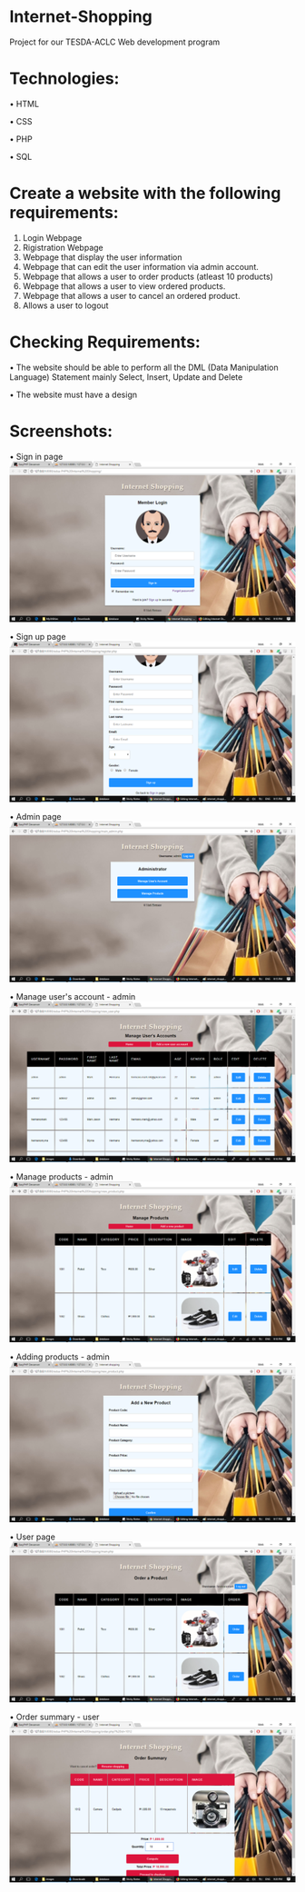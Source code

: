 # Internet-Shopping
Project for our TESDA-ACLC Web development program

# Technologies:
• HTML

• CSS

• PHP

• SQL

# Create a website with the following requirements:
1. Login Webpage
2. Rigistration Webpage
3. Webpage that display the user information
4. Webpage that can edit the user information via admin account.
5. Webpage that allows a user to order products (atleast 10 products)
6. Webpage that allows a user to view ordered products.
7. Webpage that allows a user to cancel an ordered product.
8. Allows a user to logout

# Checking Requirements:
• The website should be able to perform all the DML (Data Manipulation Language) Statement mainly Select, Insert, Update and Delete

• The website must have a design

# Screenshots:

• Sign in page
![login](/images/internet_shopping_login.png?raw=true "sign in page")

• Sign up page
![register](/images/internet_shopping_register.png?raw=true "sign up page")

• Admin page
![admin](/images/internet_shopping_main_admin.png?raw=true "admin page")

• Manage user's account - admin
![admin](/images/internet_shopping_manage_users_account.png?raw=true "admin page")

• Manage products - admin
![admin](/images/internet_shopping_manage_product.png?raw=true "admin page")

• Adding products - admin
![admin](/images/internet_shopping_add_product.png?raw=true "admin page")

• User page
![user](/images/internet_shopping_order_product.png?raw=true "user page")

• Order summary - user
![user](/images/internet_shopping_order_summary.png?raw=true "user page")






